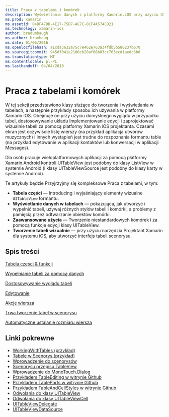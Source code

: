 ```yaml
---
title: Praca z tabelami i komórek
description: Wyświetlanie danych z platformy Xamarin.iOS przy użyciu UITableView
ms.prod: xamarin
ms.assetid: 04DF47DD-4E17-75D7-AC7C-8CF4A574CD21
ms.technology: xamarin-ios
author: bradumbaugh
ms.author: brumbaug
ms.date: 01/06/2016
ms.openlocfilehash: a1cda3632a75c7e462e763a34fdb5b586237b670
ms.sourcegitcommit: 945df041e2180cb20af08b83cc703ecd1aedc6b0
ms.translationtype: MT
ms.contentlocale: pl-PL
ms.lasthandoff: 04/04/2018
---
```

# <a name="working-with-tables-and-cells"></a>Praca z tabelami i komórek


W tej sekcji przedstawiono klasy służące do tworzenia i wyświetlania w tabelach, a następnie przykłady sposobu ich używania w platformy Xamarin.iOS. Obejmuje on przy użyciu domyślnego wyglądu w przypadku tabel, dostosowywanie układu Implementowanie edycji i zaprojektować wizualnie tabeli za pomocą platformy Xamarin iOS projektanta. Czasami ekran jest oczywiście listę wierszy (na przykład aplikacja utworów muzycznych) i innych wystąpień jest trudne do rozpoznania formantu table (na przykład edytowanie w aplikacji kontaktów lub konwersacji w aplikacji Messages).

Dla osób pracuje wieloplatformowych aplikacji za pomocą platformy Xamarin.Android kontroli UITableView jest podobny do klasy ListView w systemie Android (i klasy UITableViewSource jest podobny do klasy karty w systemie Android).

Te artykuły będzie Przyjrzyjmy się kompleksowe Praca z tabelami, w tym:

-   **Tabela części** — Introducing i wyjaśniający elementy wizualne `UITableView` formantu. 
-   **Wyświetlanie danych w tabelach** — pokazująca, jak utworzyć i wypełnić tabeli, używaj różnych stylów tabeli i komórki, a problemy z pamięcią przez odtwarzanie obiektów komórki. 
-   **Zaawansowane użycia** — Tworzenie niestandardowych komórek i za pomocą funkcje edycji klasy UITableView. 
-   **Tworzenie tabeli wizualnie** — przy użyciu narzędzia Projektant Xamarin dla systemu iOS, aby utworzyć interfejs tabeli scenorysu. 


## <a name="contents"></a>Spis treści

 [Tabela części &amp; funkcji](~/ios/user-interface/controls/tables/table-parts-and-functionality.md)

 [Wypełnianie tabeli za pomocą danych](~/ios/user-interface/controls/tables/populating-a-table-with-data.md)

 [Dostosowywanie wyglądu tabeli](~/ios/user-interface/controls/tables/customizing-table-appearance.md)

 [Edytowanie](~/ios/user-interface/controls/tables/editing.md)
 
 [Akcje wiersza](~/ios/user-interface/controls/tables/row-action.md)

 [Trwa tworzenie tabel w scenorysu](~/ios/user-interface/controls/tables/creating-tables-in-a-storyboard.md)
 
 [Automatyczne ustalanie rozmiaru wiersza](~/ios/user-interface/controls/tables/autosizing-row-height.md)


## <a name="related-links"></a>Linki pokrewne

- [WorkingWithTables (przykład)](https://developer.xamarin.com/samples/monotouch/WorkingWithTables/)
- [Tabele w Scenorys (przykład)](https://developer.xamarin.com/samples/monotouch/StoryboardTable/)
- [Wprowadzenie do scenorysów](~/ios/user-interface/storyboards/index.md)
- [Scenorysu przepisu TableView](https://developer.xamarin.com/recipes/ios/general/storyboard/storyboard_a_tableview)
- [Wprowadzenie do MonoTouch.Dialog](~/ios/user-interface/monotouch.dialog/index.md)
- [Przykładem TableEditing w witrynie Github](https://github.com/xamarin/monotouch-samples/tree/master/TableEditing)
- [Przykładem TableParts w witrynie Github](https://github.com/xamarin/monotouch-samples/tree/master/TableParts)
- [Przykładem TableAndCellStyles w witrynie Github](https://github.com/xamarin/mobile-samples/tree/master/TablesLists)
- [Odwołania do klasy UITableView](https://developer.apple.com/library/ios/documentation/UIKit/Reference/UITableView_Class/)
- [Odwołania do klasy UITableViewCell](https://developer.apple.com/library/ios/documentation/UIKit/Reference/UITableViewCell_Class/)
- [UITableViewDelegate](https://developer.apple.com/library/ios/documentation/UIKit/Reference/UITableViewDelegate_Protocol/)
- [UITableViewDataSource](https://developer.apple.com/library/ios/documentation/UIKit/Reference/UITableViewDataSource_Protocol/)
